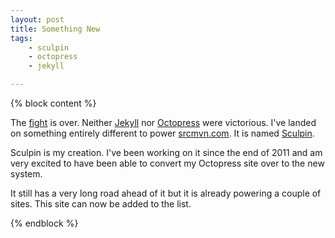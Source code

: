 ```yaml
---
layout: post
title: Something New
tags:
    - sculpin
    - octopress
    - jekyll

---
```


{% block content %}

The [fight](http://srcmvn.com/blog/2011/11/16/octopress-vs-jekyll-fight/)
is over. Neither [Jekyll](https://github.com/mojombo/jekyll)
nor [Octopress](http://octopress.org/) were victorious. I've
landed on something entirely different to power [srcmvn.com](http://srcmvn.com).
It is named [Sculpin](http://getsculpin.com).

Sculpin is my creation. I've been working on it since the
end of 2011 and am very excited to have been able to
convert my Octopress site over to the new system.

It still has a very long road ahead of it but it is already
powering a couple of sites. This site can now be added to
the list.

{% endblock %}